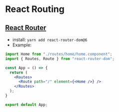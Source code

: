 # React Routing

## [React Router](https://reactrouter.com/en/main)

- install: ```yarn add react-router-dom@6```
- Example:
```jsx
import Home from "./routes/home/home.component";
import { Routes, Route } from "react-router-dom";

const App = () => {
  return (
    <Routes>
      <Route path="/" element={<Home />} />
    </Routes>
  );
}

export default App;
```
